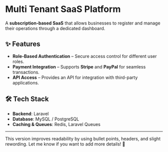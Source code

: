 # Multi Tenant SaaS Platform

A **subscription-based SaaS** that allows businesses to register and manage their operations through a dedicated dashboard.  

## ✨ Features  
- **Role-Based Authentication** – Secure access control for different user roles.  
- **Payment Integration** – Supports **Stripe** and **PayPal** for seamless transactions.  
- **API Access** – Provides an API for integration with third-party applications.  

## 🛠 Tech Stack  
- **Backend**: Laravel  
- **Database**: MySQL / PostgreSQL  
- **Caching & Queues**: Redis, Laravel Queues  

---

This version improves readability by using bullet points, headers, and slight rewording. Let me know if you want to add more details! 🚀
